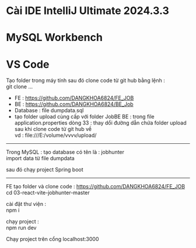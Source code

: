 # Cài IDE IntelliJ Ultimate 2024.3.3

# MySQL Workbench

# VS Code

Tạo folder trong máy tính sau đó clone code từ git hub bằng lệnh :  
git clone …

- FE : https://github.com/DANGKHOA6824/FE_JOB
- BE : https://github.com/DANGKHOA6824/BE_Job
- Database : file dumpdata.sql
- tạo folder upload cùng cấp với folder JobBE
BE : trong file application.properties dòng 33 : thay dổi đường dẫn chứa folder upload sau khi clone code từ git hub về  
vd : file:///E:/volume/vvvv/upload/

---

Trong MySQL : tạo database có tên là : jobhunter  
import data từ file dumpdata

sau đó chạy project Spring boot

---

FE tạo folder và clone code : https://github.com/DANGKHOA6824/FE_JOB  
cd 03-react-vite-jobhunter-master

cài đặt thư viện :  
npm i

chạy project :  
npm run dev

Chạy project trên cổng localhost:3000
